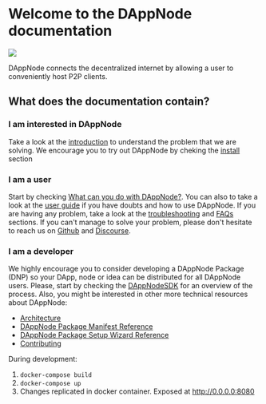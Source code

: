 
# Welcome to the DAppNode documentation

[![](https://github.com/dappnode/DAppNode/raw/master/doc/DAppNodeLogoWide.png)](https://github.com/dappnode/DAppNode/wiki/DAppNode-Installation-Guide)

DAppNode connects the decentralized internet by allowing a user to conveniently host P2P clients.

## What does the documentation contain?

### I am interested in DAppNode

Take a look at the [introduction](./introduction) to understand the problem that we are solving. We encourage you to try out DAppNode by cheking the [install](./install) section

### I am a user

Start by checking [What can you do with DAppNode?](./what-can-you-do). You can also to take a look at the [user guide](./user-guide) if you have doubts and how to use DAppNode. If you are having any problem, take a look at the [troubleshooting](./troubleshooting) and [FAQs](./faqs) sections. If you can't manage to solve your problem, please don't hesitate to reach us on [Github](https://github.com/dappnode/DAppNode/issues) and [Discourse](https://discourse.dappnode.io/).

### I am a developer

We highly encourage you to consider developing a DAppNode Package (DNP) so your DApp, node or idea can be distributed for all DAppNode users. Please, start by checking the [DAppNodeSDK](https://github.com/dappnode/DAppNodeSDK#dappnodesdk) for an overview of the process. Also, you might be interested in other more technical resources about DAppNode:

- [Architecture](./architecture)
- [DAppNode Package Manifest Reference](./manifest-reference)
- [DAppNode Package Setup Wizard Reference](./setup-wizard-reference)
- [Contributing](./contributing)

During development:

1. `docker-compose build`
2. `docker-compose up`
3. Changes replicated in docker container. Exposed at http://0.0.0.0:8080

